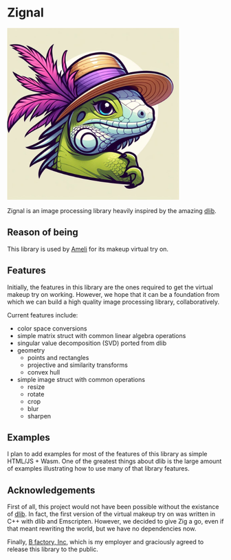 # Zignal

<img src="https://github.com/bfactory-ai/zignal/blob/master/assets/liza.jpg" width=400> 

Zignal is an image processing library heavily inspired by the amazing [dlib](http://dlib.net).


## Reason of being

This library is used by [Ameli](https://ameli.co.kr/) for its makeup virtual try on.

## Features

Initially, the features in this library are the ones required to get the virtual makeup try on working.
However, we hope that it can be a foundation from which we can build a high quality image processing library, collaboratively.

Current features include:

- color space conversions
- simple matrix struct with common linear algebra operations
- singular value decomposition (SVD) ported from dlib
- geometry
  - points and rectangles
  - projective and similarity transforms
  - convex hull
- simple image struct with common operations
  - resize
  - rotate
  - crop
  - blur
  - sharpen

## Examples

I plan to add examples for most of the features of this library as simple HTML/JS + Wasm. One of the greatest things about dlib
is the large amount of examples illustrating how to use many of that library features.

## Acknowledgements

First of all, this project would not have been possible without the existance of [dlib](http://dlib.net).
In fact, the first version of the virtual makeup try on was written in C++ with dlib and Emscripten.
However, we decided to give Zig a go, even if that meant rewriting the world, but we have no dependencies now.

Finally, [B factory, Inc](https://www.bfactory.ai/), which is my employer and graciously agreed to release this library to the public.
